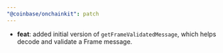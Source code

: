 ```yaml
---
"@coinbase/onchainkit": patch
---
```


- **feat**: added initial version of `getFrameValidatedMessage`, which helps decode and validate a Frame message.